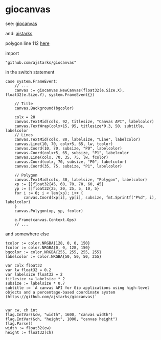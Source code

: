 # giocanvas

see: [giocanvas](https://github.com/ajstarks/giocanvas/blob/master/compchart/main.go)

and: [ajstarks](https://github.com/ajstarks/giocanvas)

polygon line 112 [here](https://github.com/ajstarks/giocanvas/blob/master/play/main.go)

import
```
"github.com/ajstarks/giocanvas"
```
in the switch statement
```
case system.FrameEvent:
    // ...
    canvas := giocanvas.NewCanvas(float32(e.Size.X), float32(e.Size.Y), system.FrameEvent{})

    // Title
	canvas.Background(bgcolor)

    colx = 20
	canvas.TextMid(colx, 92, titlesize, "Canvas API", labelcolor)
	canvas.TextWrap(colx+15, 95, titlesize*0.3, 50, subtitle, labelcolor
	// Lines
	canvas.TextMid(colx, 80, labelsize, "Line", labelcolor)
	canvas.Line(10, 70, colx+5, 65, lw, tcolor)
	canvas.Coord(10, 70, subsize, "P0", labelcolor)
	canvas.Coord(colx+5, 65, subsize, "P1", labelcolor
	canvas.Line(colx, 70, 35, 75, lw, fcolor)
	canvas.Coord(colx, 70, subsize, "P0", labelcolor)
	canvas.Coord(35, 75, subsize, "P1", labelcolor)

    // Polygon
    canvas.TextMid(colx, 30, labelsize, "Polygon", labelcolor)
    xp := []float32{45, 60, 70, 70, 60, 45}
    yp := []float32{25, 20, 25, 5, 10, 5}
    for i := 0; i < len(xp); i++ {
    	canvas.Coord(xp[i], yp[i], subsize, fmt.Sprintf("P%d", i), labelcolor)
    }
    canvas.Polygon(xp, yp, fcolor)

    e.Frame(canvas.Context.Ops)
    // ...
```
and somewhere else
```
tcolor := color.NRGBA{128, 0, 0, 150}
fcolor := color.NRGBA{0, 0, 128, 150}
bgcolor := color.NRGBA{255, 255, 255, 255}
labelcolor := color.NRGBA{50, 50, 50, 255}

var colx float32
var lw float32 = 0.2
var labelsize float32 = 2
titlesize := labelsize * 2
subsize := labelsize * 0.7
subtitle := `A canvas API for Gio applications using high-level objects and a percentage-based coordinate system (https://github.com/ajstarks/giocanvas)`


var cw, ch int
flag.IntVar(&cw, "width", 1600, "canvas width")
flag.IntVar(&ch, "height", 1000, "canvas height")
flag.Parse()
width := float32(cw)
height := float32(ch)
```
